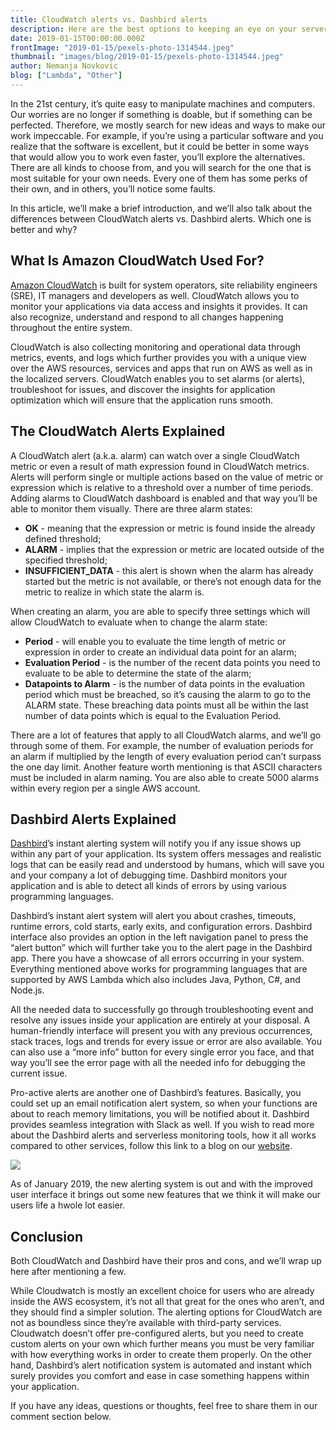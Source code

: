 ```yaml
---
title: CloudWatch alerts vs. Dashbird alerts
description: Here are the best options to keeping an eye on your serverless application
date: 2019-01-15T00:00:00.000Z
frontImage: "2019-01-15/pexels-photo-1314544.jpeg"
thumbnail: "images/blog/2019-01-15/pexels-photo-1314544.jpeg"
author: Nemanja Novkovic
blog: ["Lambda", "Other"]
---
```


<p>In the 21st century, it’s quite easy to manipulate machines and computers. Our worries are no longer if something is doable, but if something can be perfected. Therefore, we mostly search for new ideas and ways to make our work impeccable. For example, if you’re using a particular software and you realize that the software is excellent, but it could be better in some ways that would allow you to work even faster, you’ll explore the alternatives. There are all kinds to choose from, and you will search for the one that is most suitable for your own needs. Every one of them has some perks of their own, and in others, you’ll notice some faults.
</p>
In this article, we’ll make a brief introduction, and we’ll also talk about the differences between CloudWatch alerts vs. Dashbird alerts. Which one is better and why?

<h2>What Is Amazon CloudWatch Used For?</h2>
<a href="https://aws.amazon.com/cloudwatch/">Amazon CloudWatch</a> is built for system operators, site reliability engineers (SRE), IT managers and developers as well. CloudWatch allows you to monitor your applications via data access and insights it provides. It can also recognize, understand and respond to all changes happening throughout the entire system. <p>CloudWatch is also collecting monitoring and operational data through metrics, events, and logs which further provides you with a unique view over the AWS resources, services and apps that run on AWS as well as in the localized servers. CloudWatch enables you to set alarms (or alerts), troubleshoot for issues, and discover the insights for application optimization which will ensure that the application runs smooth.</p>

<h2>The CloudWatch Alerts Explained</h2>
<p>A CloudWatch alert (a.k.a. alarm) can watch over a single CloudWatch metric or even a result of math expression found in CloudWatch metrics. Alerts will perform single or multiple actions based on the value of metric or expression which is relative to a threshold over a number of time periods. Adding alarms to CloudWatch dashboard is enabled and that way you’ll be able to monitor them visually. There are three alarm states:
</p>
<ul>
<li> <strong>OK</strong> - meaning that the expression or metric is found inside the already defined threshold;</li>
<li> <strong>ALARM</strong> - implies that the expression or metric are located outside of the specified threshold;</li>
<li> <strong>INSUFFICIENT_DATA</strong> - this alert is shown when the alarm has already started but the metric is not available, or there’s not enough data for the metric to realize in which state the alarm is.</li>
</ul>
When creating an alarm, you are able to specify three settings which will allow CloudWatch to evaluate when to change the alarm state:
<ul>
<li> <strong>Period</strong> - will enable you to evaluate the time length of metric or expression in order to create an individual data point for an alarm;</li>
<li> <strong>Evaluation Period</strong> - is the number of the recent data points you need to evaluate to be able to determine the state of the alarm; </li>
<li> <strong>Datapoints to Alarm</strong> - is the number of data points in the evaluation period which must be breached, so it’s causing the alarm to go to the ALARM state. These breaching data points must all be within the last number of data points which is equal to the Evaluation Period.</li>
</ul>
There are a lot of features that apply to all CloudWatch alarms, and we’ll go through some of them. For example, the number of evaluation periods for an alarm if multiplied by the length of every evaluation period can’t surpass the one day limit. Another feature worth mentioning is that ASCII characters must be included in alarm naming. You are also able to create 5000 alarms within every region per a single AWS account.

<h2>Dashbird Alerts Explained</h2>
<p><a href="http://dashbird.io/">Dashbird</a>’s instant alerting system will notify you if any issue shows up within any part of your application. Its system offers messages and realistic logs that can be easily read and understood by humans, which will save you and your company a lot of debugging time. Dashbird monitors your application and is able to detect all kinds of errors by using various programming languages. </p>

<p>Dashbird’s instant alert system will alert you about crashes, timeouts, runtime errors, cold starts, early exits, and configuration errors. Dashbird interface also provides an option in the left navigation panel to press the “alert button” which will further take you to the alert page in the Dashbird app. There you have a showcase of all errors occurring in your system. Everything mentioned above works for programming languages that are supported by AWS Lambda which also includes Java, Python, C#, and Node.js.</p>

<p>All the needed data to successfully go through troubleshooting event and resolve any issues inside your application are entirely at your disposal. A human-friendly interface will present you with any previous occurrences, stack traces, logs and trends for every issue or error are also available. You can also use a “more info” button for every single error you face, and that way you’ll see the error page with all the needed info for debugging the current issue.</p>

<p>Pro-active alerts are another one of Dashbird’s features. Basically, you could set up an email notification alert system, so when your functions are about to reach memory limitations, you will be notified about it. Dashbird provides seamless integration with Slack as well. If you wish to read more about the Dashbird alerts and serverless monitoring tools, how it all works compared to other services, follow this link to a blog on our <a href="https://dashbird.io/blog/serverless-monitoring-tools-2018/">website</a>. </p>

<img src="https://dashbird.io/images/blog/2019-01-15/new_alerts_dashbird.jpg">

As of January 2019, the new alerting system is out and with the improved user interface it brings out some new features that we think it will make our users life a hwole lot easier.

<h2>Conclusion</h2>

<p>Both CloudWatch and Dashbird have their pros and cons, and we’ll wrap up here after mentioning a few. </p>

<p>While Cloudwatch is mostly an excellent choice for users who are already inside the AWS ecosystem, it’s not all that great for the ones who aren’t, and they should find a simpler solution. The alerting options for CloudWatch are not as boundless since they’re available with third-party services. Cloudwatch doesn’t offer pre-configured alerts, but you need to create custom alerts on your own which further means you must be very familiar with how everything works in order to create them properly. On the other hand, Dashbird’s alert notification system is automated and instant which surely provides you comfort and ease in case something happens within your application.</p>

If you have any ideas, questions or thoughts, feel free to share them in our comment section below.